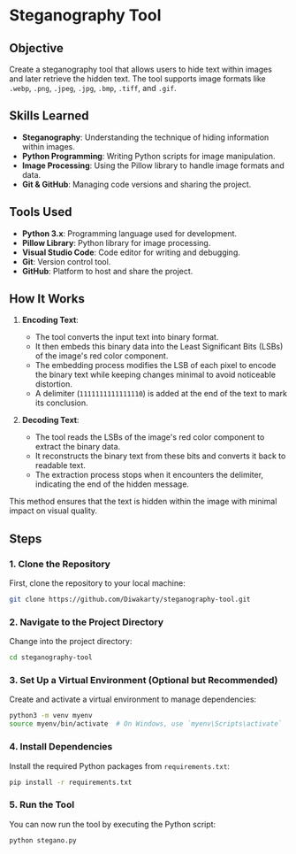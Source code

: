 # Steganography Tool

## Objective
Create a steganography tool that allows users to hide text within images and later retrieve the hidden text. The tool supports image formats like `.webp`, `.png`, `.jpeg`, `.jpg`, `.bmp`, `.tiff`, and `.gif`.


## Skills Learned
- **Steganography**: Understanding the technique of hiding information within images.
- **Python Programming**: Writing Python scripts for image manipulation.
- **Image Processing**: Using the Pillow library to handle image formats and data.
- **Git & GitHub**: Managing code versions and sharing the project.

## Tools Used
- **Python 3.x**: Programming language used for development.
- **Pillow Library**: Python library for image processing.
- **Visual Studio Code**: Code editor for writing and debugging.
- **Git**: Version control tool.
- **GitHub**: Platform to host and share the project.

## How It Works

1. **Encoding Text**:
   - The tool converts the input text into binary format.
   - It then embeds this binary data into the Least Significant Bits (LSBs) of the image's red color component.
   - The embedding process modifies the LSB of each pixel to encode the binary text while keeping changes minimal to avoid noticeable distortion.
   - A delimiter (`1111111111111110`) is added at the end of the text to mark its conclusion.

2. **Decoding Text**:
   - The tool reads the LSBs of the image's red color component to extract the binary data.
   - It reconstructs the binary text from these bits and converts it back to readable text.
   - The extraction process stops when it encounters the delimiter, indicating the end of the hidden message.

This method ensures that the text is hidden within the image with minimal impact on visual quality.


## Steps

### 1. Clone the Repository

First, clone the repository to your local machine:

```bash
git clone https://github.com/Diwakarty/steganography-tool.git
```

### 2. Navigate to the Project Directory

Change into the project directory:

```bash
cd steganography-tool
```

### 3. Set Up a Virtual Environment (Optional but Recommended)

Create and activate a virtual environment to manage dependencies:

```bash
python3 -m venv myenv
source myenv/bin/activate  # On Windows, use `myenv\Scripts\activate`
```

### 4. Install Dependencies

Install the required Python packages from `requirements.txt`:

```bash
pip install -r requirements.txt
```

### 5. Run the Tool

You can now run the tool by executing the Python script:

```bash
python stegano.py
```


